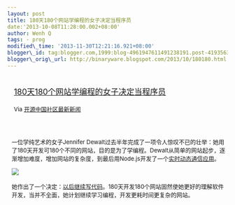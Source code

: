 ```yaml
--- 
layout: post 
title: 180天180个网站学编程的女子决定当程序员 
date:'2013-10-08T11:28:00.002+08:00' 
author: Wenh Q
tags: - prog
modified\_time: '2013-11-30T12:21:16.921+08:00' 
blogger\_id: tag:blogger.com,1999:blog-4961947611491238191.post-4193563292615963401
blogger\_orig\_url: http://binaryware.blogspot.com/2013/10/180180.html
---
```

<div style="margin: 10px; padding: 5px;">

<div style="font-size: 18px;">

[180天180个网站学编程的女子决定当程序员](http://www.oschina.net/news/44785/after-180-websites-im-ready-to-start-the-rest-of-my)

</div>

<div style="font-size: 13px;">

Via [开源中国社区最新新闻](http://www.oschina.net/?from=rss)

</div>

</div>

<div style="font-size: 13px; padding: 15px 0 10px 10px;">

一位学纯艺术的女子Jennifer
Dewalt过去半年完成了一项令人惊叹不已的壮举：她用了180天开发可180个不同的网站，目的是为了学编程。Dewalt从简单的网站起步，逐渐增加难度，增加网站的复杂度，到最后用Node.js开发了一个[实时动态通信应用](http://jenniferdewalt.com/node/all_draw)。

﻿![](http://static.oschina.net/uploads/img/201310/05085418_ugDy.png)

她作出了一个决定：[以后继续写代码](http://blog.jenniferdewalt.com/post/62998082815/after-180-websites-im-ready-to-start-the-rest-of-my)。180天开发180个网站固然使她更好的理解软件开发，当并不全面，她计划继续学习编程，开发更耗时间更复杂的网站。

</div>
